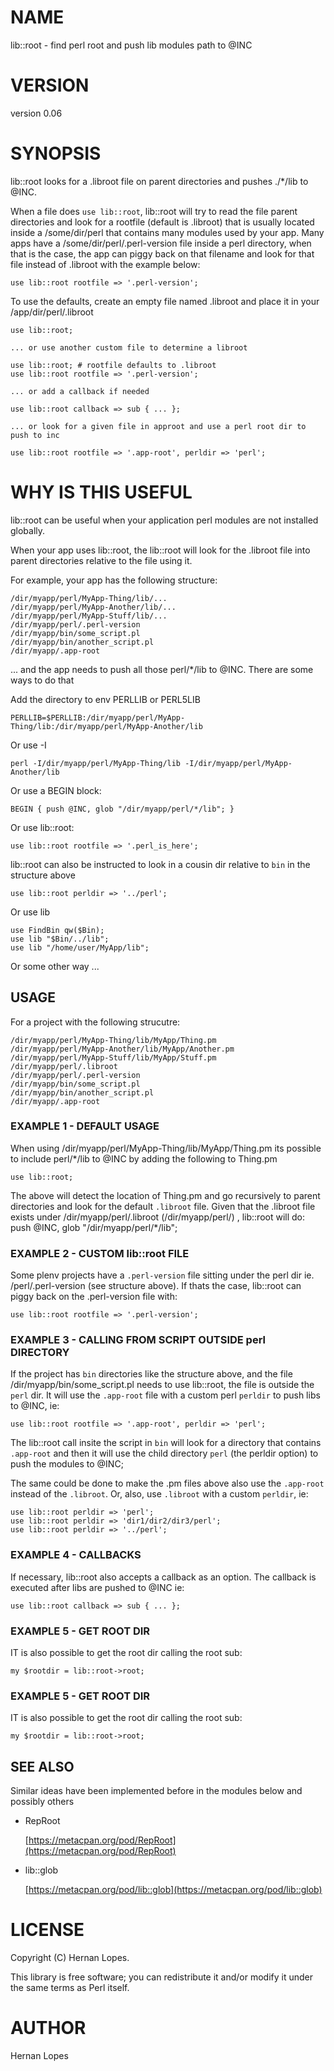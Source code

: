 
# NAME

lib::root - find perl root and push lib modules path to @INC

# VERSION

version 0.06

# SYNOPSIS

lib::root looks for a .libroot file on parent directories and pushes ./\*/lib to @INC.

When a file does `use lib::root`, lib::root will try to read the file parent directories and look for a rootfile (default is .libroot) that is usually located inside a /some/dir/perl that contains many modules used by your app. Many apps have a /some/dir/perl/.perl-version file inside a perl directory, when that is the case, the app can piggy back on that filename and look for that file instead of .libroot with the example below:

    use lib::root rootfile => '.perl-version';

To use the defaults, create an empty file named .libroot and place it in your /app/dir/perl/.libroot

    use lib::root;

    ... or use another custom file to determine a libroot

    use lib::root; # rootfile defaults to .libroot
    use lib::root rootfile => '.perl-version';

    ... or add a callback if needed

    use lib::root callback => sub { ... };

    ... or look for a given file in approot and use a perl root dir to push to inc

    use lib::root rootfile => '.app-root', perldir => 'perl';

# WHY IS THIS USEFUL

lib::root can be useful when your application perl modules are not installed globally.

When your app uses lib::root, the lib::root will look for the .libroot file into parent directories relative to the file using it.

For example, your app has the following structure:

    /dir/myapp/perl/MyApp-Thing/lib/...
    /dir/myapp/perl/MyApp-Another/lib/...
    /dir/myapp/perl/MyApp-Stuff/lib/...
    /dir/myapp/perl/.perl-version
    /dir/myapp/bin/some_script.pl
    /dir/myapp/bin/another_script.pl
    /dir/myapp/.app-root

... and the app needs to push all those perl/\*/lib to @INC. There are some ways to do that

Add the directory to env PERLLIB or PERL5LIB

    PERLLIB=$PERLLIB:/dir/myapp/perl/MyApp-Thing/lib:/dir/myapp/perl/MyApp-Another/lib

Or use -I

    perl -I/dir/myapp/perl/MyApp-Thing/lib -I/dir/myapp/perl/MyApp-Another/lib

Or use a BEGIN block:

    BEGIN { push @INC, glob "/dir/myapp/perl/*/lib"; }

Or use lib::root:

    use lib::root rootfile => '.perl_is_here';

lib::root can also be instructed to look in a cousin dir relative to `bin` in the structure above

    use lib::root perldir => '../perl';

Or use lib

    use FindBin qw($Bin);
    use lib "$Bin/../lib";
    use lib "/home/user/MyApp/lib";

Or some other way ...

## USAGE

For a project with the following strucutre:

    /dir/myapp/perl/MyApp-Thing/lib/MyApp/Thing.pm
    /dir/myapp/perl/MyApp-Another/lib/MyApp/Another.pm
    /dir/myapp/perl/MyApp-Stuff/lib/MyApp/Stuff.pm
    /dir/myapp/perl/.libroot
    /dir/myapp/perl/.perl-version
    /dir/myapp/bin/some_script.pl
    /dir/myapp/bin/another_script.pl
    /dir/myapp/.app-root

### EXAMPLE 1 - DEFAULT USAGE

When using /dir/myapp/perl/MyApp-Thing/lib/MyApp/Thing.pm its possible to include perl/\*/lib to @INC by adding the following to Thing.pm

    use lib::root;

The above will detect the location of Thing.pm and go recursively to parent directories and look for the default `.libroot` file. Given that the .libroot file exists under /dir/myapp/perl/.libroot (/dir/myapp/perl/) , lib::root will do: push @INC, glob "/dir/myapp/perl/\*/lib";

### EXAMPLE 2 - CUSTOM lib::root FILE

Some plenv projects have a `.perl-version` file sitting under the perl dir ie. /perl/.perl-version (see structure above). If thats the case, lib::root can piggy back on the .perl-version file with:

    use lib::root rootfile => '.perl-version';

### EXAMPLE 3 - CALLING FROM SCRIPT OUTSIDE perl DIRECTORY

If the project has `bin` directories like the structure above, and the file /dir/myapp/bin/some\_script.pl needs to use lib::root, the file is outside the `perl` dir. It will use the `.app-root` file with a custom perl `perldir` to push libs to @INC, ie:

    use lib::root rootfile => '.app-root', perldir => 'perl';

The lib::root call insite the script in `bin` will look for a directory that contains `.app-root` and then it will use the child directory `perl` (the perldir option) to push the modules to @INC;

The same could be done to make the .pm files above also use the `.app-root` instead of the `.libroot`. Or, also, use `.libroot` with a custom `perldir`, ie:

    use lib::root perldir => 'perl';
    use lib::root perldir => 'dir1/dir2/dir3/perl';
    use lib::root perldir => '../perl';

### EXAMPLE 4 - CALLBACKS

If necessary, lib::root also accepts a callback as an option. The callback is executed after libs are pushed to @INC ie:

    use lib::root callback => sub { ... };

### EXAMPLE 5 - GET ROOT DIR

IT is also possible to get the root dir calling the root sub:

    my $rootdir = lib::root->root;

### EXAMPLE 5 - GET ROOT DIR

IT is also possible to get the root dir calling the root sub:

    my $rootdir = lib::root->root;

## SEE ALSO

Similar ideas have been implemented before in the modules below and possibly others

- RepRoot

    [https://metacpan.org/pod/RepRoot](https://metacpan.org/pod/RepRoot)

- lib::glob

    [https://metacpan.org/pod/lib::glob](https://metacpan.org/pod/lib::glob)

# LICENSE

Copyright (C) Hernan Lopes.

This library is free software; you can redistribute it and/or modify
it under the same terms as Perl itself.

# AUTHOR

Hernan Lopes
